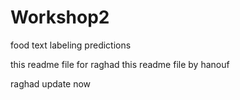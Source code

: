 # Workshop2
food text labeling predictions


this readme file for raghad
this readme file by hanouf


raghad update now
